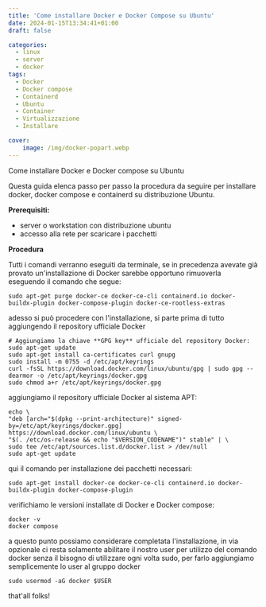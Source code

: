 ```yaml
---
title: 'Come installare Docker e Docker Compose su Ubuntu'
date: 2024-01-15T13:34:41+01:00
draft: false

categories:
  - linux
  - server
  - docker
tags:
  - Docker
  - Docker compose
  - Containerd
  - Ubuntu
  - Container
  - Virtualizzazione
  - Installare

cover:
    image: /img/docker-popart.webp
---
```


Come installare Docker e Docker compose su Ubuntu

Questa guida elenca passo per passo la procedura da seguire per installare docker, docker compose e containerd su distribuzione Ubuntu.

**Prerequisiti:**

- server o workstation con distribuzione ubuntu
- accesso alla rete per scaricare i pacchetti


**Procedura**

Tutti i comandi verranno eseguiti da terminale, se in precedenza avevate già provato un'installazione di Docker sarebbe opportuno rimuoverla eseguendo il comando che segue:

    sudo apt-get purge docker-ce docker-ce-cli containerd.io docker-buildx-plugin docker-compose-plugin docker-ce-rootless-extras

adesso si può procedere con l'installazione, si parte prima di tutto aggiungendo il repository ufficiale Docker

    # Aggiungiamo la chiave **GPG key** ufficiale del repository Docker:
    sudo apt-get update
    sudo apt-get install ca-certificates curl gnupg
    sudo install -m 0755 -d /etc/apt/keyrings
    curl -fsSL https://download.docker.com/linux/ubuntu/gpg | sudo gpg --dearmor -o /etc/apt/keyrings/docker.gpg
    sudo chmod a+r /etc/apt/keyrings/docker.gpg

aggiungiamo il repository ufficiale Docker al sistema APT:
    
    echo \
    "deb [arch="$(dpkg --print-architecture)" signed-by=/etc/apt/keyrings/docker.gpg] https://download.docker.com/linux/ubuntu \
    "$(. /etc/os-release && echo "$VERSION_CODENAME")" stable" | \
    sudo tee /etc/apt/sources.list.d/docker.list > /dev/null
    sudo apt-get update


qui il comando per installazione dei pacchetti necessari:

    sudo apt-get install docker-ce docker-ce-cli containerd.io docker-buildx-plugin docker-compose-plugin

verifichiamo le versioni installate di Docker e Docker compose:

    docker -v
    docker compose

a questo punto possiamo considerare completata l'installazione, in via opzionale ci resta solamente abilitare il nostro user per utilizzo del comando docker senza il bisogno di utilizzare ogni volta sudo, per farlo aggiungiamo semplicemente lo user al gruppo docker

    sudo usermod -aG docker $USER

that'all folks!
